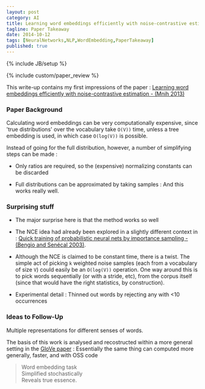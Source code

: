 ```yaml
---
layout: post
category: AI
title: Learning word embeddings efficiently with noise-contrastive estimation - Mnih 2013
tagline: Paper Takeaway
date: 2014-10-12
tags: [NeuralNetworks,NLP,WordEmbedding,PaperTakeaway]
published: true
---
```

{% include JB/setup %}

{% include custom/paper_review %}

This write-up contains my first impressions of the paper : 
[Learning word embeddings efficiently with noise-contrastive estimation - (Mnih 2013)](https://www.cs.toronto.edu/~amnih/papers/wordreps.pdf)

### Paper Background

Calculating word embeddings can be very computationally expensive, since 'true distributions' over the vocabulary take ```O(V))``` time, unless a tree embedding is used, in which case ```O(log(V))``` is possible.

Instead of going for the full distribution, however, a number of simplifying steps can be made :

*  Only ratios are required, so the (expensive) normalizing constants can be discarded

*  Full distributions can be approximated by taking samples : And this works really well.


### Surprising stuff

*  The major surprise here is that the method works so well

*  The NCE idea had already been explored in a slightly different context in : [Quick training of probabilistic neural nets by importance sampling - (Bengio and Sen&eacute;cal 2003)](http://www.iro.umontreal.ca/~lisa/pointeurs/senecal_aistats2003.pdf).

*  Although the NCE is claimed to be constant time, there is a twist.  The simple act of picking ```k``` weighted noise samples (each from a vocabulary of size ```V```) could easily be an ```O(log(V))``` operation.  One way around this is to pick words sequentially (or with a stride, etc), from the corpus itself (since that would have the right statistics, by construction).

*  Experimental detail : Thinned out words by rejecting any with <10 occurrences


### Ideas to Follow-Up

Multiple representations for different senses of words.

The basis of this work is analysed and recostructed within a more general setting in the [GloVe paper](/ai/2014/10/13/GloVe/) : Essentially the same thing can computed more generally, faster, and with OSS code


> Word embedding task         <br />
> Simplified stochastically   <br />
> Reveals true essence.     

